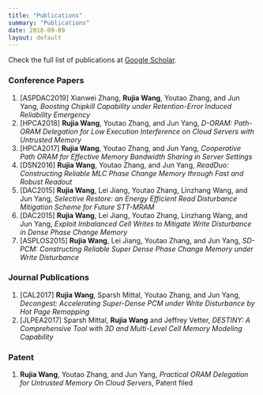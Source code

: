 ```yaml
---
title: "Publications"
summary: "Publications"
date: 2018-09-09
layout: default
---
```

Check the full list of publications at [Google Scholar](https://scholar.google.com/citations?user=IbOb-M4AAAAJ&hl=en).

### Conference Papers
1. [ASPDAC2019] Xianwei Zhang, __Rujia Wang__, Youtao Zhang, and Jun Yang,
*Boosting Chipkill Capability under Retention-Error Induced Reliability Emergency*
1. [HPCA2018] __Rujia Wang__, Youtao Zhang, and Jun Yang,
*D-ORAM: Path-ORAM Delegation for Low Execution Interference on Cloud Servers with Untrusted Memory*
1. [HPCA2017] __Rujia Wang__, Youtao Zhang, and Jun Yang,
*Cooperative Path ORAM for Effective Memory Bandwidth Sharing in Server Settings*
1. [DSN2016] __Rujia Wang__, Youtao Zhang, and Jun Yang,
*ReadDuo: Constructing Reliable MLC Phase Change Memory through Fast and Robust Readout*
1. [DAC2015] __Rujia Wang__, Lei Jiang, Youtao Zhang, Linzhang Wang, and Jun Yang,
*Selective Restore: an Energy Efficient Read Disturbance Mitigation Scheme for Future STT-MRAM*
1. [DAC2015] __Rujia Wang__, Lei Jiang, Youtao Zhang, Linzhang Wang, and Jun Yang,
*Exploit Imbalanced Cell Writes to Mitigate Write Disturbance in Dense Phase Change Memory*
1. [ASPLOS2015] __Rujia Wang__, Lei Jiang, Youtao Zhang, and Jun Yang,
*SD-PCM: Constructing Reliable Super Dense Phase Change Memory under Write Disturbance*



### Journal Publications
1. [CAL2017] __Rujia Wang__, Sparsh Mittal, Youtao Zhang, and Jun Yang,
*Decongest: Accelerating Super-Dense PCM under Write Disturbance by Hot Page Remapping*
1. [JLPEA2017] Sparsh Mittal, __Rujia Wang__ and Jeffrey Vetter,
*DESTINY: A Comprehensive Tool with 3D and Multi-Level Cell Memory Modeling Capability*


### Patent
1. __Rujia Wang__, Youtao Zhang, and Jun Yang, *Practical ORAM Delegation for Untrusted Memory On Cloud Servers*, Patent filed
